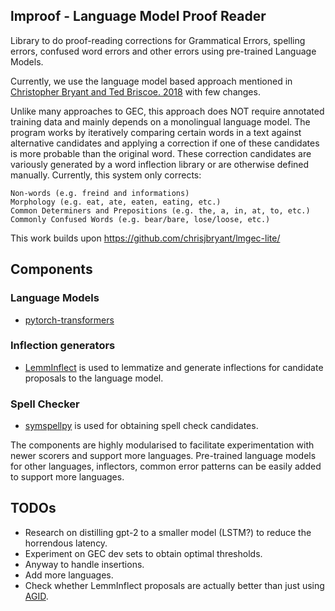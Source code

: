 ## lmproof - Language Model Proof Reader

Library to do proof-reading corrections for Grammatical Errors, spelling errors, confused word errors and other errors using pre-trained Language Models.

Currently, we use the language model based approach mentioned in [Christopher Bryant and Ted Briscoe. 2018](http://aclweb.org/anthology/W18-0529) with few changes.

Unlike many approaches to GEC, this approach does NOT require annotated training data and mainly depends on a monolingual language model. The program works by iteratively comparing certain words in a text against alternative candidates and applying a correction if one of these candidates is more probable than the original word. These correction candidates are variously generated by a word inflection library or are otherwise defined manually. Currently, this system only corrects:

    Non-words (e.g. freind and informations)
    Morphology (e.g. eat, ate, eaten, eating, etc.)
    Common Determiners and Prepositions (e.g. the, a, in, at, to, etc.)
    Commonly Confused Words (e.g. bear/bare, lose/loose, etc.)

This work builds upon https://github.com/chrisjbryant/lmgec-lite/

## Components

### Language Models
* [pytorch-transformers](https://github.com/huggingface/pytorch-transformers)
### Inflection generators
* [LemmInflect](https://github.com/bjascob/LemmInflect) is used to lemmatize and generate inflections for candidate proposals to the language model.
### Spell Checker
* [symspellpy](https://github.com/mammothb/symspellpy) is used for obtaining spell check candidates.

The components are highly modularised to facilitate experimentation with newer scorers and support more languages.
Pre-trained language models for other languages, inflectors, common error patterns can be easily added to support more languages.

## TODOs

* Research on distilling gpt-2 to a smaller model (LSTM?) to reduce the horrendous latency.
* Experiment on GEC dev sets to obtain optimal thresholds.
* Anyway to handle insertions.
* Add more languages.
* Check whether LemmInflect proposals are actually better than just using [AGID](https://github.com/sai-prasanna/lmgec-lite/tree/master/resources/agid-2016.01.19).